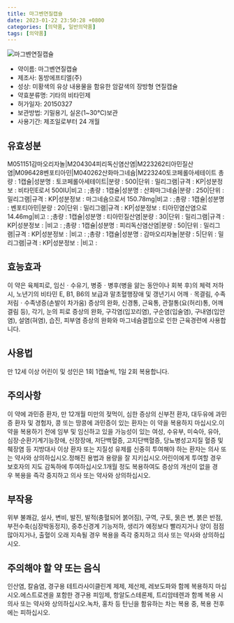 ```yaml
---
title: 마그벤연질캡슐
date: 2023-01-22 23:50:28 +0800
categories: [의약품, 일반의약품]
tags: [의약품]
---
```

![마그벤연질캡슐](https://nedrug.mfds.go.kr/pbp/cmn/itemImageDownload/147427021629400186)

- 약이름: 마그벤연질캡슐
- 제조사: 동방에프티엘(주)
- 성상: 미황색의 유상 내용물을 함유한 암갈색의 장방형 연질캡슐
- 약효분류명: 기타의 비타민제
- 허가일자: 20150327
- 보관방법: 기밀용기, 실온(1~30℃)보관
- 사용기간: 제조일로부터 24 개월
## 유효성분
M051151감마오리자놀|M204304피리독신염산염|M223262티아민질산염|M096428벤포티아민|M040262산화마그네슘|M223240토코페롤아세테이트
총량 : 1캡슐|성분명 : 토코페롤아세테이트|분량 : 500|단위 : 밀리그램|규격 : KP|성분정보 : 비타민E로서 500IU|비고 : ;총량 : 1캡슐|성분명 : 산화마그네슘|분량 : 250|단위 : 밀리그램|규격 : KP|성분정보 : 마그네슘으로서 150.78mg|비고 : ;총량 : 1캡슐|성분명 : 벤포티아민|분량 : 20|단위 : 밀리그램|규격 : KP|성분정보 : 티아민염산염으로 14.46mg|비고 : ;총량 : 1캡슐|성분명 : 티아민질산염|분량 : 30|단위 : 밀리그램|규격 : KP|성분정보 : |비고 : ;총량 : 1캡슐|성분명 : 피리독신염산염|분량 : 50|단위 : 밀리그램|규격 : KP|성분정보 : |비고 : ;총량 : 1캡슐|성분명 : 감마오리자놀|분량 : 5|단위 : 밀리그램|규격 : KP|성분정보 : |비고 :
## 효능효과
이 약은 육체피로, 임신ㆍ수유기, 병중ㆍ병후(병을 앓는 동안이나 회복 후)의 체력 저하 시, 노년기의 비타민 E, B1, B6의 보급과 말초혈행장애 및 갱년기시 어깨ㆍ목결림, 수족저림ㆍ수족냉증(손발이 차가움) 증상의 완화, 신경통, 근육통, 관절통(요(허리)통, 어깨결림 등), 각기, 눈의 피로 증상의 완화, 구각염(입꼬리염), 구순염(입술염), 구내염(입안염), 설염(혀염), 습진, 피부염 증상의 완화와 마그네슘결핍으로 인한 근육경련에 사용합니다.
## 사용법
만 12세 이상 어린이 및 성인은 1회 1캡슐씩, 1일 2회 복용합니다.
## 주의사항
이 약에 과민증 환자, 만 12개월 미만의 젖먹이, 심한 증상의 신부전 환자, 대두유에 과민증 환자 및 경험자, 콩 또는 땅콩에 과민증이 있는 환자는 이 약을 복용하지 마십시오.이 약을 복용하기 전에 임부 및 임신하고 있을 가능성이 있는 여성, 수유부, 미숙아, 유아, 심장·순환기계기능장애, 신장장애, 저단백혈증, 고지단백혈증, 당뇨병성고지질 혈증 및 췌장염 등 지방대사 이상 환자 또는 지질성 유제를 신중히 투여해야 하는 환자는 의사 또는 약사와 상의하십시오.정해진 용법과 용량을 잘 지키십시오.어린이에게 투여할 경우 보호자의 지도 감독하에 투여하십시오.1개월 정도 복용하여도 증상의 개선이 없을 경우 복용을 즉각 중지하고 의사 또는 약사와 상의하십시오.
## 부작용
위부 불쾌감, 설사, 변비, 발진, 발적(충혈되어 붉어짐), 구역, 구토, 묽은 변, 붉은 반점, 부전수축(심장박동정지), 중추신경계 기능저하, 생리가 예정보다 빨라지거나 양이 점점 많아지거나, 출혈이 오래 지속될 경우 복용을 즉각 중지하고 의사 또는 약사와 상의하십시오.
## 주의해야 할 약 또는 음식
인산염, 칼슘염, 경구용 테트라사이클린계 제제, 제산제, 레보도파와 함께 복용하지 마십시오.에스트로겐을 포함한 경구용 피임제, 항알도스테론제, 트리암테렌과 함께 복용 시 의사 또는 약사와 상의하십시오.녹차, 홍차 등 탄닌을 함유하는 차는 복용 중, 복용 전후에는 피하십시오.
